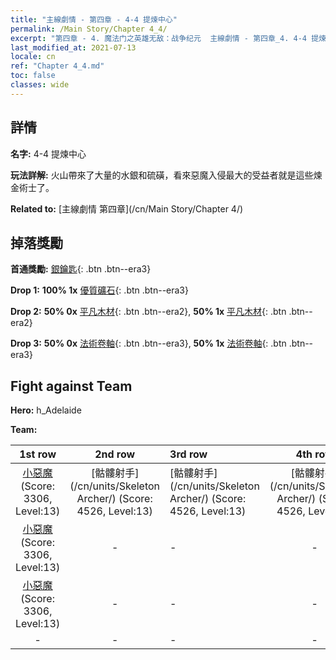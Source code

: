 ```yaml
---
title: "主線劇情 - 第四章 - 4-4 提煉中心"
permalink: /Main Story/Chapter 4_4/
excerpt: "第四章 - 4. 魔法门之英雄无敌：战争纪元  主線劇情 - 第四章_4. 4-4 提煉中心"
last_modified_at: 2021-07-13
locale: cn
ref: "Chapter 4_4.md"
toc: false
classes: wide
---
```


## 詳情

 **名字:** 4-4 提煉中心

 **玩法詳解:** 火山帶來了大量的水銀和硫磺，看來惡魔入侵最大的受益者就是這些煉金術士了。

 **Related to:** [主線劇情 第四章](/cn/Main Story/Chapter 4/)

## 掉落獎勵

 **首通獎勵:** [銀鑰匙](/cn/Items/con_693/){: .btn .btn--era3}

 **Drop 1:** **100% 1x** [優質礦石](/cn/Items/mat_12/){: .btn .btn--era3}

 **Drop 2:** **50% 0x** [平凡木材](/cn/Items/mat_7/){: .btn .btn--era2}, **50% 1x** [平凡木材](/cn/Items/mat_7/){: .btn .btn--era2}

 **Drop 3:** **50% 0x** [法術卷軸](/cn/Items/con_694/){: .btn .btn--era3}, **50% 1x** [法術卷軸](/cn/Items/con_694/){: .btn .btn--era3}


## Fight against Team
 **Hero:** h_Adelaide

 **Team:**


  | 1st row | 2nd row | 3rd row | 4th row |
  |:----:|:----:|:----|:----:|
  | [小惡魔](/cn/units/Imp/) (Score: 3306, Level:13)  | [骷髏射手](/cn/units/Skeleton Archer/) (Score: 4526, Level:13)  | [骷髏射手](/cn/units/Skeleton Archer/) (Score: 4526, Level:13)  | [骷髏射手](/cn/units/Skeleton Archer/) (Score: 4526, Level:13)  |
  | [小惡魔](/cn/units/Imp/) (Score: 3306, Level:13)  | - | - | - |
  | [小惡魔](/cn/units/Imp/) (Score: 3306, Level:13)  | - | - | - |
  | - | - | - | - |


